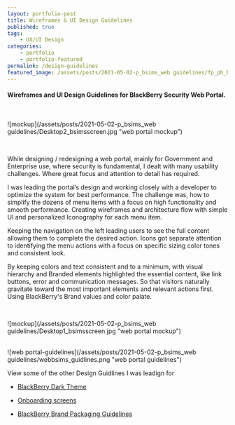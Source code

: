 ```yaml
---
layout: portfolio-post
title: Wireframes & UI Design Guidelines
published: true
tags:
    - UX/UI Design
categories:
    - portfolio
    - portfolio-featured
permalink: /design-guidelines
featured_image: /assets/posts/2021-05-02-p_bsims_web guidelines/fp_ph_bberry_bsimsportal.png
---
```


#### Wireframes and UI Design Guidelines for BlackBerry Security Web Portal. 
<br>


![mockup](/assets/posts/2021-05-02-p_bsims_web guidelines/Desktop2_bsimsscreen.jpg "web portal mockup")<br>



<br>




While designing / redesigning a web portal, mainly for Government and Enterprise use, where security is fundamental, I dealt with many usability challenges. Where great focus and attention to detail has required. 


I was leading the portal’s design and working closely with a developer to optimize the system for best performance.  The challenge was, how to simplify the dozens of menu items with a focus on high functionality and smooth performance. 
Creating wireframes and architecture flow with simple UI and personalized Iconography for each menu item.


Keeping the navigation on the left leading users to see the full content allowing them to complete the desired action. Icons got separate attention to identifying the menu actions with a focus on specific sizing color tones and consistent look. 

By keeping colors and text consistent and to a minimum, with visual hierarchy and Branded elements highlighted the essential content, like link buttons, error and communication messages. So that visitors naturally gravitate toward the most important elements and relevant actions first. Using BlackBerry's Brand values and color palate.  

 <br>
 


![mockup](/assets/posts/2021-05-02-p_bsims_web guidelines/Desktop1_bsimsscreen.jpg "web portal mockup")<br>
<br>



![web portal-guidelines](/assets/posts/2021-05-02-p_bsims_web guidelines/webbsims_guidlines.png "web portal guidelines")


View some of the other Design Guidlines I was leadign for


- [BlackBerry Dark Theme](/dark-theme) 


- [Onboarding screens](/empty-data)


- [BlackBerry Brand Packaging Guidelines](/bb-brand) 